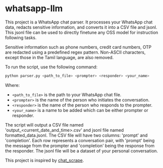 # whatsapp-llm

This project is a WhatsApp chat parser. It processes your WhatsApp chat data, redacts sensitive information, and converts it into a CSV file and jsonl. This jsonl file can be used to directly finetune any OSS model for instruction following tasks.

Sensitive information such as phone numbers, credit card numbers, OTP are redacted using a predefined regex pattern. Non-ASCII characters, except those in the Tamil language, are also removed.

To run the script, use the following command:
```python
python parser.py <path_to_file> <prompter> <responder> <your_name>
```
Where:
- `<path_to_file>` is the path to your WhatsApp chat file.
- `<prompter>` is the name of the person who initiates the conversation.
- `<responder>` is the name of the person who responds to the prompter.
- `<your_name>` is a name to be added which can be either prompter or responder.

The script will output a CSV file named 'output_<current_date_and_time>.csv' and jsonl file named formatted_data.jsonl. The CSV file will have two columns: 'prompt' and 'completion'. Each row represents a conversation pair, with 'prompt' being the message from the prompter and 'completion' being the response from the responder. The jsonl file will be a dataset of your personal conversation.

This project is inspired by [chat_scrape](https://github.com/afiqhatta/chat_scrape).
